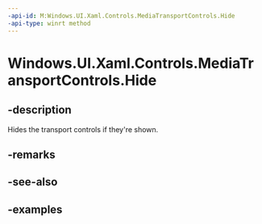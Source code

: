 ```yaml
---
-api-id: M:Windows.UI.Xaml.Controls.MediaTransportControls.Hide
-api-type: winrt method
---
```


<!-- Method syntax.
public void MediaTransportControls.Hide()
-->

# Windows.UI.Xaml.Controls.MediaTransportControls.Hide

## -description

Hides the transport controls if they're shown.


## -remarks

## -see-also

## -examples

